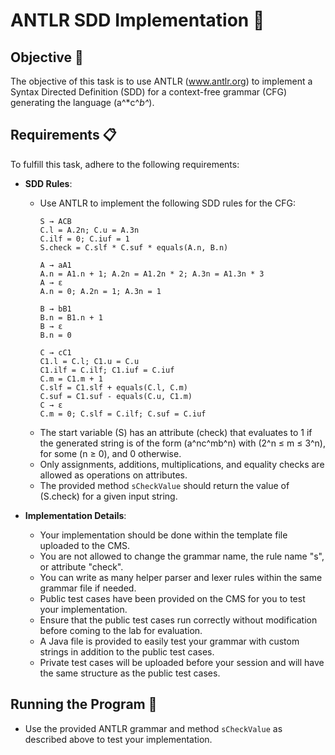 # ANTLR SDD Implementation 🧠

## Objective 🎯

The objective of this task is to use ANTLR (www.antlr.org) to implement a Syntax Directed Definition (SDD) for a context-free grammar (CFG) generating the language \(a^*c^*b^*\).

## Requirements 📋

To fulfill this task, adhere to the following requirements:

- **SDD Rules**:
  - Use ANTLR to implement the following SDD rules for the CFG:
    ```
    S → ACB
    C.l = A.2n; C.u = A.3n
    C.ilf = 0; C.iuf = 1
    S.check = C.slf * C.suf * equals(A.n, B.n)

    A → aA1
    A.n = A1.n + 1; A.2n = A1.2n * 2; A.3n = A1.3n * 3
    A → ε
    A.n = 0; A.2n = 1; A.3n = 1

    B → bB1
    B.n = B1.n + 1
    B → ε
    B.n = 0

    C → cC1
    C1.l = C.l; C1.u = C.u
    C1.ilf = C.ilf; C1.iuf = C.iuf
    C.m = C1.m + 1
    C.slf = C1.slf + equals(C.l, C.m)
    C.suf = C1.suf - equals(C.u, C1.m)
    C → ε
    C.m = 0; C.slf = C.ilf; C.suf = C.iuf
    ```
  - The start variable \(S\) has an attribute \(check\) that evaluates to 1 if the generated string is of the form \(a^nc^mb^n\) with \(2^n ≤ m ≤ 3^n\), for some \(n ≥ 0\), and 0 otherwise.
  - Only assignments, additions, multiplications, and equality checks are allowed as operations on attributes.
  - The provided method `sCheckValue` should return the value of \(S.check\) for a given input string.

- **Implementation Details**:
  - Your implementation should be done within the template file uploaded to the CMS.
  - You are not allowed to change the grammar name, the rule name "s", or attribute "check".
  - You can write as many helper parser and lexer rules within the same grammar file if needed.
  - Public test cases have been provided on the CMS for you to test your implementation.
  - Ensure that the public test cases run correctly without modification before coming to the lab for evaluation.
  - A Java file is provided to easily test your grammar with custom strings in addition to the public test cases.
  - Private test cases will be uploaded before your session and will have the same structure as the public test cases.

## Running the Program 🚀

- Use the provided ANTLR grammar and method `sCheckValue` as described above to test your implementation.
